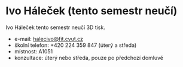 # Ivo Háleček (tento semestr neučí)

Ivo Háleček tento semestr neučí 3D tisk.

  * e-mail: [halecivo@fit.cvut.cz](mailto:halecivo@fit.cvut.cz)
  * školní telefon: +420 224 359 847 (úterý a středa)
  * místnost: A1051
  * konzultace: úterý nebo středa, pouze po předchozí domluvě
